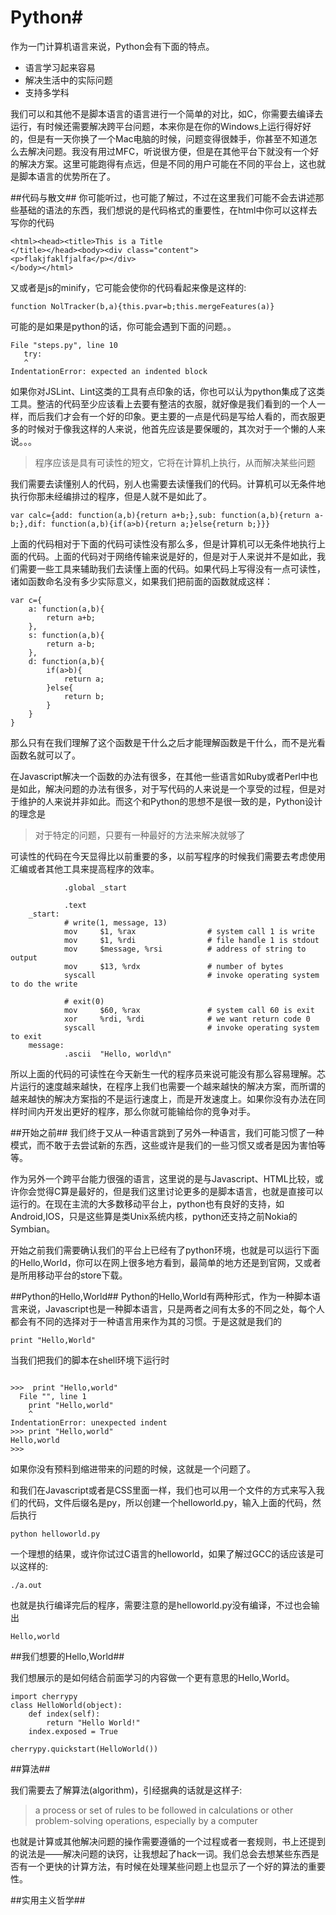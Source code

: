 # Python#

作为一门计算机语言来说，Python会有下面的特点。

 - 语言学习起来容易
 - 解决生活中的实际问题
 - 支持多学科
 
我们可以和其他不是脚本语言的语言进行一个简单的对比，如C，你需要去编译去运行，有时候还需要解决跨平台问题，本来你是在你的Windows上运行得好好的，但是有一天你换了一个Mac电脑的时候，问题变得很棘手，你甚至不知道怎么去解决问题。我没有用过MFC，听说很方便，但是在其他平台下就没有一个好的解决方案。这里可能跑得有点远，但是不同的用户可能在不同的平台上，这也就是脚本语言的优势所在了。



##代码与散文##
你可能听过，也可能了解过，不过在这里我们可能不会去讲述那些基础的语法的东西，我们想说的是代码格式的重要性，在html中你可以这样去写你的代码

	<html><head><title>This is a Title
	</title></head><body><div class="content">
	<p>flakjfaklfjalfa</p></div>
	</body></html>
	
又或者是js的minify，它可能会使你的代码看起来像是这样的:

	function NolTracker(b,a){this.pvar=b;this.mergeFeatures(a)}
	
可能的是如果是python的话，你可能会遇到下面的问题。。

    File "steps.py", line 10
       try:
       ^
    IndentationError: expected an indented block
    
如果你对JSLint、Lint这类的工具有点印象的话，你也可以认为python集成了这类工具。整洁的代码至少应该看上去要有整洁的衣服，就好像是我们看到的一个人一样，而后我们才会有一个好的印象。更主要的一点是代码是写给人看的，而衣服更多的时候对于像我这样的人来说，他首先应该是要保暖的，其次对于一个懒的人来说。。。

<blockquote>程序应该是具有可读性的短文，它将在计算机上执行，从而解决某些问题</blockquote>

我们需要去读懂别人的代码，别人也需要去读懂我们的代码。计算机可以无条件地执行你那未经编排过的程序，但是人就不是如此了。

	var calc={add: function(a,b){return a+b;},sub: function(a,b){return a-b;},dif: function(a,b){if(a>b){return a;}else{return b;}}}
	
上面的代码相对于下面的代码可读性没有那么多，但是计算机可以无条件地执行上面的代码。上面的代码对于网络传输来说是好的，但是对于人来说并不是如此，我们需要一些工具来辅助我们去读懂上面的代码。如果代码上写得没有一点可读性，诸如函数命名没有多少实际意义，如果我们把前面的函数就成这样：

	var c={
		a: function(a,b){
			return a+b;
		},
		s: function(a,b){
			return a-b;
		},
		d: function(a,b){
			if(a>b){
				return a;
			}else{
				return b;
			}
		}
	}

那么只有在我们理解了这个函数是干什么之后才能理解函数是干什么，而不是光看函数名就可以了。

在Javascript解决一个函数的办法有很多，在其他一些语言如Ruby或者Perl中也是如此，解决问题的办法有很多，对于写代码的人来说是一个享受的过程，但是对于维护的人来说并非如此。而这个和Python的思想不是很一致的是，Python设计的理念是

<blockquote>对于特定的问题，只要有一种最好的方法来解决就够了</blockquote>

可读性的代码在今天显得比以前重要的多，以前写程序的时候我们需要去考虑使用汇编或者其他工具来提高程序的效率。

                .global _start

                .text
        _start:
                # write(1, message, 13)
                mov     $1, %rax                # system call 1 is write
                mov     $1, %rdi                # file handle 1 is stdout
                mov     $message, %rsi          # address of string to output
                mov     $13, %rdx               # number of bytes
                syscall                         # invoke operating system to do the write

                # exit(0)
                mov     $60, %rax               # system call 60 is exit
                xor     %rdi, %rdi              # we want return code 0
                syscall                         # invoke operating system to exit
        message:
                .ascii  "Hello, world\n"

所以上面的代码的可读性在今天新生一代的程序员来说可能没有那么容易理解。芯片运行的速度越来越快，在程序上我们也需要一个越来越快的解决方案，而所谓的越来越快的解决方案指的不是运行速度上，而是开发速度上。如果你没有办法在同样时间内开发出更好的程序，那么你就可能输给你的竞争对手。

##开始之前##
我们终于又从一种语言跳到了另外一种语言，我们可能习惯了一种模式，而不敢于去尝试新的东西，这些或许是我们的一些习惯又或者是因为害怕等等。

作为另外一个跨平台能力很强的语言，这里说的是与Javascript、HTML比较，或许你会觉得C算是最好的，但是我们这里讨论更多的是脚本语言，也就是直接可以运行的。在现在主流的大多数移动平台上，python也有良好的支持，如Android,IOS，只是这些算是类Unix系统内核，python还支持之前Nokia的Symbian。

开始之前我们需要确认我们的平台上已经有了python环境，也就是可以运行下面的Hello,World，你可以在网上很多地方看到，最简单的地方还是到官网，又或者是所用移动平台的store下载。

##Python的Hello,World##
Python的Hello,World有两种形式，作为一种脚本语言来说，Javascript也是一种脚本语言，只是两者之间有太多的不同之处，每个人都会有不同的选择对于一种语言用来作为其的习惯。于是这就是我们的

    print "Hello,World"
    
当我们把我们的脚本在shell环境下运行时
<pre><code class="bash">
>>>  print "Hello,world"
  File "<stdin>", line 1
    print "Hello,world"
    ^
IndentationError: unexpected indent
>>> print "Hello,world"
Hello,world
>>>
</code></pre>

如果你没有预料到缩进带来的问题的时候，这就是一个问题了。

和我们在Javascript或者是CSS里面一样，我们也可以用一个文件的方式来写入我们的代码，文件后缀名是py，所以创建一个helloworld.py，输入上面的代码，然后执行

    python helloworld.py

一个理想的结果，或许你试过C语言的helloworld，如果了解过GCC的话应该是可以这样的:


    ./a.out
    
也就是执行编译完后的程序，需要注意的是helloworld.py没有编译，不过也会输出

    Hello,world

##我们想要的Hello,World##

我们想展示的是如何结合前面学习的内容做一个更有意思的Hello,World。

	import cherrypy
	class HelloWorld(object):
    	def index(self):
        	return "Hello World!"
    	index.exposed = True

	cherrypy.quickstart(HelloWorld())
	
##算法##

我们需要去了解算法(algorithm)，引经据典的话就是这样子:

<blockquote>a process or set of rules to be followed in calculations or other problem-solving operations, especially by a computer</blockquote>

也就是计算或其他解决问题的操作需要遵循的一个过程或者一套规则，书上还提到的说法是——解决问题的诀窍，让我想起了hack一词。我们总会去想某些东西是否有一个更快的计算方法，有时候在处理某些问题上也显示了一个好的算法的重要性。

##实用主义哲学##
